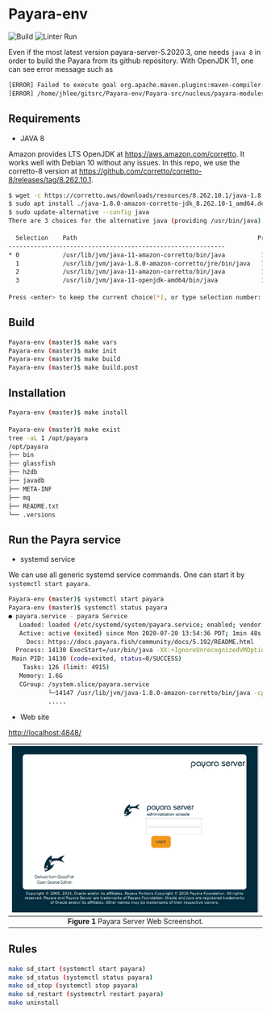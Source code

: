 # Payara-env

![Build](https://github.com/jeonghanlee/Payara-env/workflows/Build/badge.svg)
![Linter Run](https://github.com/jeonghanlee/Payara-env/workflows/Linter%20Run/badge.svg)

Even if the most latest version payara-server-5.2020.3, one needs `java 8` in order to build the Payara from its github repository.
With OpenJDK 11, one can see error message such as

```bash
[ERROR] Failed to execute goal org.apache.maven.plugins:maven-compiler-plugin:3.8.0:compile (default-compile) on project asadmin-audit: Compilation failure
[ERROR] /home/jhlee/gitsrc/Payara-env/Payara-src/nucleus/payara-modules/asadmin-audit/src/main/java/fish/payara/audit/admin/SetAdminAuditServiceNotifierConfiguration.java:[168,67] incompatible types: org.jvnet.hk2.config.ConfigBeanProxy cannot be converted to fish.payara.nucleus.notification.configuration.Notifier
```

## Requirements

* JAVA 8

Amazon provides LTS OpenJDK at <https://aws.amazon.com/corretto>. It works well with Debian 10 without any issues.
In this repo, we use the corretto-8 version at <https://github.com/corretto/corretto-8/releases/tag/8.262.10.1>.

```bash
$ wget -c https://corretto.aws/downloads/resources/8.262.10.1/java-1.8.0-amazon-corretto-jdk_8.262.10-1_amd64.deb
$ sudo apt install ./java-1.8.0-amazon-corretto-jdk_8.262.10-1_amd64.deb
$ sudo update-alternative --config java
There are 3 choices for the alternative java (providing /usr/bin/java).

  Selection    Path                                                  Priority   Status
------------------------------------------------------------
* 0            /usr/lib/jvm/java-11-amazon-corretto/bin/java          11100008  auto mode
  1            /usr/lib/jvm/java-1.8.0-amazon-corretto/jre/bin/java   10800262  manual mode
  2            /usr/lib/jvm/java-11-amazon-corretto/bin/java          11100008  manual mode
  3            /usr/lib/jvm/java-11-openjdk-amd64/bin/java            1111      manual mode

Press <enter> to keep the current choice[*], or type selection number: 1
```

## Build

```bash
Payara-env (master)$ make vars
Payara-env (master)$ make init
Payara-env (master)$ make build
Payara-env (master)$ make build.post
```

## Installation

```bash
Payara-env (master)$ make install

Payara-env (master)$ make exist
tree -aL 1 /opt/payara
/opt/payara
├── bin
├── glassfish
├── h2db
├── javadb
├── META-INF
├── mq
├── README.txt
└── .versions
```

## Run the Payra service

* systemd service

We can use all generic systemd service commands. One can start it by `systemctl start payara`.

```bash
Payara-env (master)$ systemctl start payara
Payara-env (master)$ systemctl status payara
● payara.service - payara Service
   Loaded: loaded (/etc/systemd/system/payara.service; enabled; vendor preset: enabled)
   Active: active (exited) since Mon 2020-07-20 13:54:36 PDT; 1min 48s ago
     Docs: https://docs.payara.fish/community/docs/5.192/README.html
  Process: 14130 ExecStart=/usr/bin/java -XX:+IgnoreUnrecognizedVMOptions -jar /opt/payara/glassfish/lib/client/appserver-cli.jar start-domain productio
 Main PID: 14130 (code=exited, status=0/SUCCESS)
    Tasks: 126 (limit: 4915)
   Memory: 1.6G
   CGroup: /system.slice/payara.service
           └─14147 /usr/lib/jvm/java-1.8.0-amazon-corretto/bin/java -cp /opt/payara/glassfish/modules/glassfish.jar -XX:+UnlockDiagnosticVMOptions -XX:M
           .....
```

* Web site

<http://localhost:4848/>

|![Payara Server](docs/payara_server.png)|
| :---: |
|**Figure 1** Payara Server Web Screenshot.|

## Rules

```bash
make sd_start (systemctl start payara)
make sd_status (systemctl status payara)
make sd_stop (systemctl stop payara)
make sd_restart (systemctrl restart payara)
make uninstall
```
